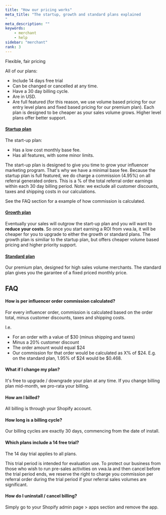 ```yaml
---
title: "How our pricing works"
meta_title: "The startup, growth and standard plans explained
"
meta_description: ""
keywords:
    - merchant
    - help
sidebar: "merchant"
rank: 3
---
```


Flexible, fair pricing 

All of our plans:

* Include 14 days free trial
* Can be changed or cancelled at any time.
* Have a 30 day billing cycle.
* Are in USD.
* Are full featured (for this reason, we use volume based pricing for our entry level plans and fixed based pricing for our premium plan). Each plan is designed to be cheaper as your sales volume grows. Higher level plans offer better support.

#### [Startup plan](https://www.vwa.la/#/pricing) 

The start-up plan:

* Has a low cost monthly base fee.
* Has all features, with some minor limits.

The start-up plan is designed to give you time to grow your influencer marketing program. That's why we have a minimal base fee. Because the startup plan is full featured, we do charge a commission (4.95%) on all referral generated orders. This is a % of the total referral order earnings within each 30 day billing period. Note: we exclude all customer discounts, taxes and shipping costs in our calculations.

See the FAQ section for a example of how commission is calculated.

#### [Growth plan](https://www.vwa.la/#/pricing) 

Eventually your sales will outgrow the start-up plan and you will want to **reduce your costs**. So once you start earning a ROI from vwa.la, it will be cheaper for you to upgrade to either the growth or standard plans. The growth plan is similiar to the startup plan, but offers cheaper volume based pricing and higher priority support.

#### [Standard plan](https://www.vwa.la/#/pricing) 

Our premium plan, designed for high sales volume merchants. The standard plan gives you the garantee of a fixed priced monthly price.

## FAQ

#### How is per influencer order commission calculated?

For every influencer order, commission is calculated based on the order total, minus customer discounts, taxes and shipping costs.

I.e.

* For an order with a value of $30 (minus shipping and taxes)
* Minus a 20% customer discount
* The order amount would equal $24
* Our commission for that order would be calculated as X% of $24. E.g. on the standard plan, 1.95% of $24 would be $0.468.

#### What if I change my plan?

It's free to upgrade / downgrade your plan at any time. If you change billing plan mid-month, we pro-rata your billing.

#### How am I billed?

All billing is through your Shopify account.

#### How long is a billing cycle?

Our billing cycles are exactly 30 days, commencing from the date of install.

#### Which plans include a 14 free trial?

The 14 day trial applies to all plans.

This trial period is intended for evaluation use. To protect our business from those who wish to run pre-sales activities on vwa.la and then cancel before the trial period ends, we reserve the right to charge you commission per referral order during the trial period if your referral sales volumes are significant.

#### How do I uninstall / cancel billing?

Simply go to your Shopify admin page > apps section and remove the app. 